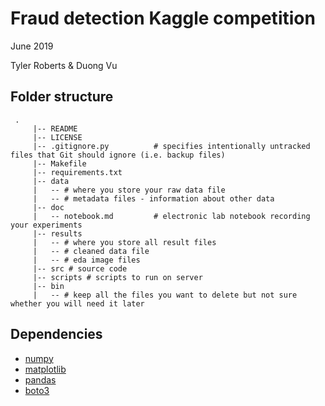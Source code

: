 # Fraud detection Kaggle competition
June 2019

Tyler Roberts & Duong Vu

## Folder structure

```
 .
     |-- README 
     |-- LICENSE
     |-- .gitignore.py          # specifies intentionally untracked files that Git should ignore (i.e. backup files)
     |-- Makefile
     |-- requirements.txt
     |-- data
     |   -- # where you store your raw data file
     |   -- # metadata files - information about other data
     |-- doc 
     |   -- notebook.md         # electronic lab notebook recording your experiments
     |-- results
     |   -- # where you store all result files
     |   -- # cleaned data file
     |   -- # eda image files
     |-- src # source code
     |-- scripts # scripts to run on server
     |-- bin
     |   -- # keep all the files you want to delete but not sure whether you will need it later
```



## Dependencies

- [numpy](http://www.numpy.org/)
- [matplotlib](https://matplotlib.org/index.html)
- [pandas](https://pandas.pydata.org/)
- [boto3](https://github.com/boto/boto3)